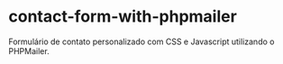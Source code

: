 # contact-form-with-phpmailer
Formulário de contato personalizado com CSS e Javascript utilizando o PHPMailer.
